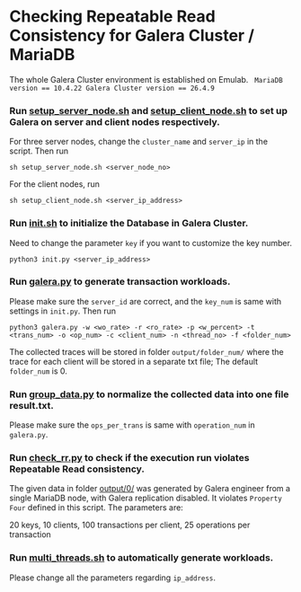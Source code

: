 # Checking Repeatable Read Consistency for Galera Cluster / MariaDB

The whole Galera Cluster environment is established on Emulab.
` MariaDB version == 10.4.22
Galera Cluster version == 26.4.9`

### Run [setup_server_node.sh](./setup_server_node.sh) and [setup_client_node.sh](./setup_client_node.sh) to set up Galera on server and client nodes respectively.

For three server nodes, change the `cluster_name` and `server_ip` in the script. Then run

  `sh setup_server_node.sh <server_node_no>`

For the client nodes, run

  `sh setup_client_node.sh <server_ip_address>`
  
### Run [init.sh](./init.sh) to initialize the Database in Galera Cluster.

Need to change the parameter `key` if you want to customize the key number.

  `python3 init.py <server_ip_address>`

### Run  [galera.py](./galera.py) to generate transaction workloads. 

Please make sure the `server_id` are correct, and the `key_num` is same with settings in `init.py`. Then run

`python3 galera.py -w <wo_rate> -r <ro_rate> -p <w_percent> -t <trans_num> -o <op_num> -c <client_num> -n <thread_no> -f <folder_num>`

The collected traces will be stored in folder `output/folder_num/` where the trace for each client will be stored in a separate txt file; The default `folder_num` is 0.

### Run [group_data.py](./group_data.py) to normalize the collected data into one file result.txt.

Please make sure the `ops_per_trans` is same with `operation_num` in `galera.py`.

### Run [check_rr.py](./check_rr.py) to check if the execution run violates Repeatable Read consistency.

The given data in folder [output/0/](./output/0/) was generated by Galera engineer from a single MariaDB node, with Galera replication disabled. It violates `Property Four` defined in this script. The parameters are:

  20 keys, 10 clients, 100 transactions per client, 25 operations per transaction
  
### Run [multi_threads.sh](./multi_threads.sh) to automatically generate workloads.

Please change all the parameters regarding `ip_address`.
 
 
